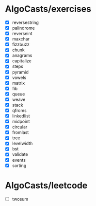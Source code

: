 # AlgoCasts/exercises

- [x] reversestring
- [x] palindrome
- [x] reverseint
- [x] maxchar
- [x] fizzbuzz
- [x] chunk
- [x] anagrams
- [x] capitalize
- [x] steps
- [x] pyramid
- [x] vowels
- [x] matrix
- [x] fib
- [x] queue
- [x] weave
- [x] stack
- [x] qfroms
- [x] linkedlist
- [x] midpoint
- [x] circular
- [x] fromlast
- [x] tree
- [x] levelwidth
- [x] bst
- [x] validate
- [x] events
- [x] sorting

# AlgoCasts/leetcode
- [ ] twosum
